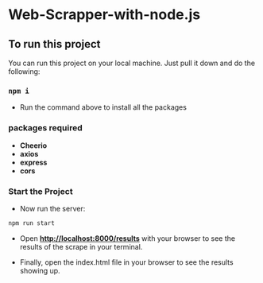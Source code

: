 # Web-Scrapper-with-node.js

## To run this project

You can run this project on your local machine. Just pull it down and do the following:

### `npm i`

- Run the command above to install all the packages

### packages required
- **Cheerio**
- **axios**
- **express**
- **cors**

### Start the Project

- Now run the server:

```bash
npm run start
```

- Open **[http://localhost:8000/results](http://localhost:8000/results)** with your browser to see the results of the scrape in your terminal.

- Finally, open the index.html file in your browser to see the results showing up.

